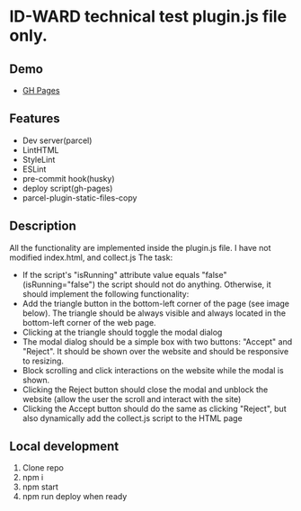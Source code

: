 # ID-WARD technical test plugin.js file only.

## Demo
- [GH Pages](https://Nadiyahr.github.io/ID-Ward/)

## Features

- Dev server(parcel)
- LintHTML
- StyleLint
- ESLint
- pre-commit hook(husky)
- deploy script(gh-pages)
- parcel-plugin-static-files-copy

## Description

All the functionality are implemented inside the plugin.js file. I have not modified index.html, and collect.js
The task:
- If the script's "isRunning" attribute value equals "false" (isRunning="false") the script
should not do anything. Otherwise, it should implement the following functionality:
- Add the triangle button in the bottom-left corner of the page (see image below). The
triangle should be always visible and always located in the bottom-left corner of the
web page.
- Clicking at the triangle should toggle the modal dialog
- The modal dialog should be a simple box with two buttons: "Accept" and "Reject". It
should be shown over the website and should be responsive to resizing.
- Block scrolling and click interactions on the website while the modal is shown.
- Clicking the Reject button should close the modal and unblock the website (allow the
user the scroll and interact with the site)
- Clicking the Accept button should do the same as clicking "Reject", but also
dynamically add the collect.js script to the HTML page

## Local development

1. Clone repo
2. npm i
3. npm start
4. npm run deploy when ready
